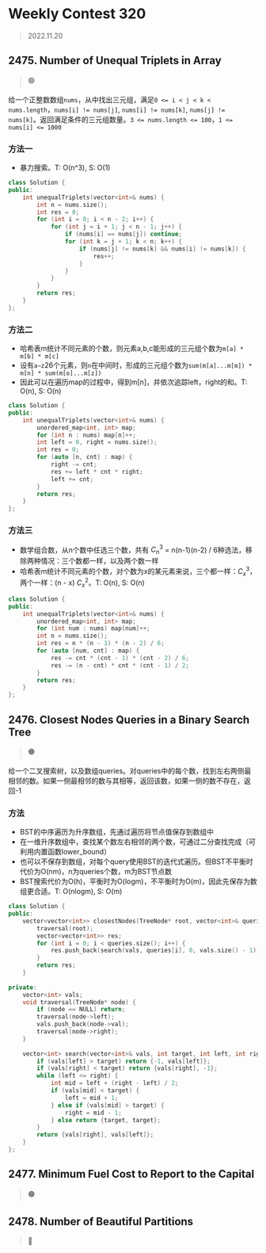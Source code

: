 # Weekly Contest 320
> 2022.11.20

## 2475. Number of Unequal Triplets in Array

> :green_circle:

给一个正整数数组`nums`，从中找出三元组，满足`0 <= i < j < k < nums.length`，`nums[i] != nums[j]`, `nums[i] != nums[k]`,  `nums[j] != nums[k]`。返回满足条件的三元组数量。`3 <= nums.length <= 100`，`1 <= nums[i] <= 1000`

### 方法一

- 暴力搜索。T: O(n^3), S: O(1)

```cpp
class Solution {
public:
    int unequalTriplets(vector<int>& nums) {
        int n = nums.size();
        int res = 0;
        for (int i = 0; i < n - 2; i++) {
            for (int j = i + 1; j < n - 1; j++) {
                if (nums[i] == nums[j]) continue;
                for (int k = j + 1; k < n; k++) {
                    if (nums[j] != nums[k] && nums[i] != nums[k]) {
                        res++;
                    }
                }
            }
        }
        return res;
    }
};
```

### 方法二

- 哈希表m统计不同元素的个数，则元素a,b,c能形成的三元组个数为`m[a] * m[b] * m[c]`
- 设有`a~z`26个元素，则`n`在中间时，形成的三元组个数为`sum(m[a]...m[m]) * m[n] * sum(m[o]...m[z])`
- 因此可以在遍历map的过程中，得到m[n]，并依次追踪left，right的和。T: O(n), S: O(n)

```cpp
class Solution {
public:
    int unequalTriplets(vector<int>& nums) {
        unordered_map<int, int> map;
        for (int n : nums) map[n]++;
        int left = 0, right = nums.size();
        int res = 0;
        for (auto [n, cnt] : map) {
            right -= cnt;
            res += left * cnt * right;
            left += cnt;
        }
        return res;
    }
};
```

### 方法三

- 数学组合数，从n个数中任选三个数，共有 $C_n^3$ = n(n-1)(n-2) / 6种选法，移除两种情况：三个数都一样，以及两个数一样
- 哈希表m统计不同元素的个数，对个数为x的某元素来说，三个都一样：$C_x^3$，两个一样：(n - x) $C_x^2$。T: O(n), S: O(n)

```cpp
class Solution {
public:
    int unequalTriplets(vector<int>& nums) {
        unordered_map<int, int> map;
        for (int num : nums) map[num]++;
        int n = nums.size();
        int res = n * (n - 1) * (n - 2) / 6;
        for (auto [num, cnt] : map) {
            res -= cnt * (cnt - 1) * (cnt - 2) / 6;
            res -= (n - cnt) * cnt * (cnt - 1) / 2;
        }
        return res;
    }
};
```

## 2476. Closest Nodes Queries in a Binary Search Tree

> :orange_circle:

给一个二叉搜索树，以及数组queries。对queries中的每个数，找到左右两侧最相邻的数。如果一侧最相邻的数与其相等，返回该数，如果一侧的数不存在，返回-1

### 方法

- BST的中序遍历为升序数组，先通过遍历将节点值保存到数组中
- 在一维升序数组中，查找某个数左右相邻的两个数，可通过二分查找完成（可利用内置函数lower_bound）
- 也可以不保存到数组，对每个query使用BST的迭代式遍历。但BST不平衡时代价为O(nm)，n为queries个数，m为BST节点数
- BST搜索代价为O(h)，平衡时为O(logm)，不平衡时为O(m)，因此先保存为数组更合适。T: O(nlogm), S: O(m)

```cpp
class Solution {
public:
    vector<vector<int>> closestNodes(TreeNode* root, vector<int>& queries) {
        traversal(root);
        vector<vector<int>> res;
        for (int i = 0; i < queries.size(); i++) {
            res.push_back(search(vals, queries[i], 0, vals.size() - 1));
        }
        return res;
    }
    
private:
    vector<int> vals;
    void traversal(TreeNode* node) {
        if (node == NULL) return;
        traversal(node->left);
        vals.push_back(node->val);
        traversal(node->right);
    }
    
    vector<int> search(vector<int>& vals, int target, int left, int right) {
        if (vals[left] > target) return {-1, vals[left]};
        if (vals[right] < target) return {vals[right], -1};
        while (left <= right) {
            int mid = left + (right - left) / 2; 
            if (vals[mid] < target) {
                left = mid + 1;
            } else if (vals[mid] > target) {
                right = mid - 1;
            } else return {target, target};
        }
        return {vals[right], vals[left]};
    }
};
```

## 2477. Minimum Fuel Cost to Report to the Capital

> :orange_circle:

## 2478. Number of Beautiful Partitions

> :red_circle:
